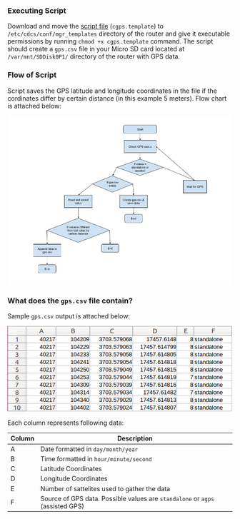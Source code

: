 ### Executing Script
Download and move the [script file](https://raw.githubusercontent.com/dsdilpreet/netcomm-gps/master/cgps.template) (`cgps.template`) to `/etc/cdcs/conf/mgr_templates` directory of the router and give it executable permissions by running `chmod +x cgps.template` command. The script should create a `gps.csv` file in your Micro SD card located at `/var/mnt/SDDisk0P1/` directory of the router with GPS data.

### Flow of Script
Script saves the GPS latitude and longitude coordinates in the file if the cordinates differ by certain distance (in this example 5 meters). Flow chart is attached below:

![Image of flow chart](https://raw.githubusercontent.com/dsdilpreet/netcomm-gps/master/Docs/flow_chart.png)

### What does the `gps.csv` file contain?
Sample `gps.csv` output is attached below:

![Image of sample output](https://raw.githubusercontent.com/dsdilpreet/netcomm-gps/gh-pages/Docs/sample_ouput.png)

Each column represents following data:

Column | Description
------------ | -------------
A | Date formatted in `day/month/year`
B | Time formatted in `hour/minute/second`
C | Latitude Coordinates
D | Longitude Coordinates
E | Number of sattelites used to gather the data
F | Source of GPS data. Possible values are `standalone` or `agps` (assisted GPS)

